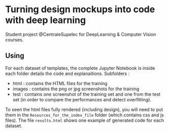 # Turning design mockups into code with deep learning
Student project @CentraleSupelec for DeepLearning & Computer Vision courses.

## Using
For each dataset of templates, the complete Jupyter Notebook is inside each folder details the code and explanaitions.
Subfolders :
- html : contains the HTML files for the training
- images : contains the png or jpg screenshots for the training
- test : contains one screenshot of the training set and one from the test set (in order to compare the performances and detect overfitting).

To seen the html files fully rendered (including design), you will need to put them in the `Resources_for_the_index_file` folder (which contains css and js files).
The file `results.html` shows one example of generated code for each dataset.
